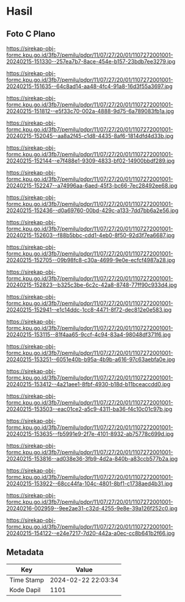 # Hasil

## Foto C Plano

https://sirekap-obj-formc.kpu.go.id/3fb7/pemilu/pdpr/11/07/27/20/01/1107272001001-20240215-151330--257ea7b7-8ace-454e-b157-23bdb7ee3279.jpg

https://sirekap-obj-formc.kpu.go.id/3fb7/pemilu/pdpr/11/07/27/20/01/1107272001001-20240215-151635--64c8ad14-aa48-4fc4-91a8-16d3f55a3697.jpg

https://sirekap-obj-formc.kpu.go.id/3fb7/pemilu/pdpr/11/07/27/20/01/1107272001001-20240215-151812--e5f33c70-002a-4888-9d75-6a789083fb1a.jpg

https://sirekap-obj-formc.kpu.go.id/3fb7/pemilu/pdpr/11/07/27/20/01/1107272001001-20240215-152045--aa8a2f45-c1d8-4435-8af6-1814dfd4d33b.jpg

https://sirekap-obj-formc.kpu.go.id/3fb7/pemilu/pdpr/11/07/27/20/01/1107272001001-20240215-152144--e7f488e1-9309-4833-bf02-14900bbdf289.jpg

https://sirekap-obj-formc.kpu.go.id/3fb7/pemilu/pdpr/11/07/27/20/01/1107272001001-20240215-152247--a74996aa-6aed-45f3-bc66-7ec28492ee68.jpg

https://sirekap-obj-formc.kpu.go.id/3fb7/pemilu/pdpr/11/07/27/20/01/1107272001001-20240215-152436--d0a69760-00bd-429c-a133-7dd7bb6a2e56.jpg

https://sirekap-obj-formc.kpu.go.id/3fb7/pemilu/pdpr/11/07/27/20/01/1107272001001-20240215-152603--f88b5bbc-cdd1-4eb0-8f50-92d3f7ea6687.jpg

https://sirekap-obj-formc.kpu.go.id/3fb7/pemilu/pdpr/11/07/27/20/01/1107272001001-20240215-152705--09b98fc8-c30a-4699-9e0e-ecfcf4987a28.jpg

https://sirekap-obj-formc.kpu.go.id/3fb7/pemilu/pdpr/11/07/27/20/01/1107272001001-20240215-152823--b325c3be-6c2c-42a8-8748-77ff90c933d4.jpg

https://sirekap-obj-formc.kpu.go.id/3fb7/pemilu/pdpr/11/07/27/20/01/1107272001001-20240215-152941--e1c14ddc-1cc8-4471-8f72-dec812e0e583.jpg

https://sirekap-obj-formc.kpu.go.id/3fb7/pemilu/pdpr/11/07/27/20/01/1107272001001-20240215-153115--81f4aa65-9ccf-4c94-83a4-98048df371f6.jpg

https://sirekap-obj-formc.kpu.go.id/3fb7/pemilu/pdpr/11/07/27/20/01/1107272001001-20240215-153251--6051e40b-b95a-4b9b-a616-97c63aebfa0e.jpg

https://sirekap-obj-formc.kpu.go.id/3fb7/pemilu/pdpr/11/07/27/20/01/1107272001001-20240215-153412--4a21aee1-8fbf-4930-b18d-b11bceaccdd0.jpg

https://sirekap-obj-formc.kpu.go.id/3fb7/pemilu/pdpr/11/07/27/20/01/1107272001001-20240215-153503--eac01ce2-a5c9-4311-ba36-f4c10c01c97b.jpg

https://sirekap-obj-formc.kpu.go.id/3fb7/pemilu/pdpr/11/07/27/20/01/1107272001001-20240215-153635--fb5991e9-2f7e-4101-8932-ab75778c699d.jpg

https://sirekap-obj-formc.kpu.go.id/3fb7/pemilu/pdpr/11/07/27/20/01/1107272001001-20240215-153816--ad038e36-3fb9-4d2a-840b-a83ccb577b2a.jpg

https://sirekap-obj-formc.kpu.go.id/3fb7/pemilu/pdpr/11/07/27/20/01/1107272001001-20240215-153922--68cc44fa-104c-4801-8bf1-c1738aed4b31.jpg

https://sirekap-obj-formc.kpu.go.id/3fb7/pemilu/pdpr/11/07/27/20/01/1107272001001-20240216-002959--9ee2ae31-c32d-4255-9e8e-39a126f252c0.jpg

https://sirekap-obj-formc.kpu.go.id/3fb7/pemilu/pdpr/11/07/27/20/01/1107272001001-20240215-154122--e24e7217-7d20-442a-a0ec-cc8b641b2f66.jpg


## Metadata

| Key        | Value               |
| ---------- | ------------------- |
| Time Stamp | 2024-02-22 22:03:34 |
| Kode Dapil | 1101                |



